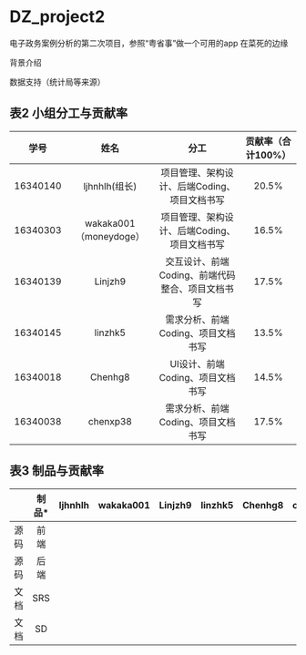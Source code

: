 # DZ_project2
电子政务案例分析的第二次项目，参照“粤省事”做一个可用的app
在菜死的边缘

背景介绍

数据支持（统计局等来源）

## 表2 小组分工与贡献率
|学号|姓名|分工|贡献率（合计100%）|
|:---:|:---:|:---:|:---:|
|16340140|ljhnhlh(组长)|项目管理、架构设计、后端Coding、项目文档书写|20.5%|
|16340303|wakaka001（moneydoge）|项目管理、架构设计、后端Coding、项目文档书写|16.5%|
|16340139|Linjzh9|交互设计、前端Coding、前端代码整合、项目文档书写|17.5%|
|16340145|linzhk5|需求分析、前端Coding、项目文档书写|13.5%|
|16340018|Chenhg8|UI设计、前端Coding、项目文档书写|14.5%|
|16340038|chenxp38|需求分析、前端Coding、项目文档书写|17.5%|

## 表3 制品与贡献率
||制品*|ljhnhlh|wakaka001|Linjzh9|linzhk5|Chenhg8|chenxp38|
|:---:|:---:|:---:|:---:|:---:|:---:|:---:|:---:|
|源码|前端|||||||
|源码|后端|||||||
|文档|SRS|||||||
|文档|SD|||||||

